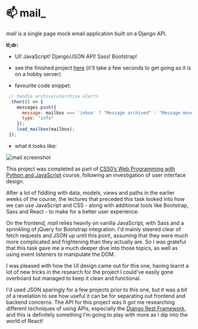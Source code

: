 # :mailbox: mail_ 

_mail_ is a single page mock email application built on a Django API.

__tl;dr:__
 - UI! JavaScript! Django/JSON API! Sass! Bootstrap!
 
 - see the finished project [here](https://mail-api-app.herokuapp.com/) (it'll take a few seconds to get going as it is on a hobby server)
 
 - favourite code snippet:
  ```javascript
   // handle archive/unarchive alerts
   .then(() => {
      messages.push({
        message: mailbox === 'inbox' ? "Message archived" : "Message moved to inbox", 
        type: "info"
      });
      load_mailbox(mailbox);
   });

  ```
  - what it looks like:
  
![mail screenshot](https://s3.eu-west-2.amazonaws.com/media.jh-portfolio/media/project_images/mail-1.png)


This project was completed as part of [CS50’s Web Programming with Python and JavaScript](https://online-learning.harvard.edu/course/cs50s-web-programming-python-and-javascript) course, following an investigation of user interface design. 

After a lot of fiddling with data, models, views and paths in the earlier weeks of the course, the lectures that preceded this task looked into how we can use JavaScript and CSS - along with additional tools like Bootstrap, Sass and React - to make for a better user experience.

On the frontend, _mail_ relies heavily on vanilla JavaScript, with Sass and a sprinkling of jQuery for Bootstrap integration. I'd mainly steered clear of fetch requests and JSON up until this point, assuming that they were much more complicated and frightening than they actually are. So I was grateful that this task gave me a much deeper dive into those topics, as well as using event listeners to manipulate the DOM.

I was pleased with how the UI design came out for this one, having learnt a lot of new tricks in the research for the project I could've easily gone overboard but managed to keep it clean and functional. 

I'd used JSON sparingly for a few projects prior to this one, but it was a bit of a revelation to see how useful it can be for separating out frontend and backend concerns. The API for this project was It got me researching different techniques of using APIs, especially the [Django Rest Framework](https://www.django-rest-framework.org), and this is definitely something I'm going to play with more as I dip into the world of React!
